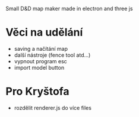 Small D&D map maker made in electron and three js

# Věci na udělání

* saving a načítání map
* další nástroje (fence tool atd...)
* vypnout program esc
* import model button

# Pro Kryštofa

* rozdělit renderer.js do více files
